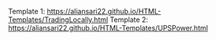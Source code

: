Template 1: https://aliansari22.github.io/HTML-Templates/TradingLocally.html
Template 2: https://aliansari22.github.io/HTML-Templates/UPSPower.html
